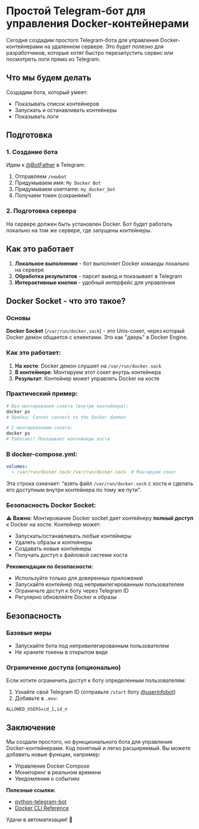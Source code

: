 # Простой Telegram-бот для управления Docker-контейнерами

Сегодня создадим простого Telegram-бота для управления Docker-контейнерами на удаленном сервере. Это будет полезно для разработчиков, которые хотят быстро перезапустить сервис или посмотреть логи прямо из Telegram.

## Что мы будем делать

Создадим бота, который умеет:
- Показывать список контейнеров
- Запускать и останавливать контейнеры
- Показывать логи

## Подготовка

### 1. Создание бота

Идем к [@BotFather](https://t.me/BotFather) в Telegram:
1. Отправляем `/newbot`
2. Придумываем имя: `My Docker Bot`
3. Придумываем username: `my_docker_bot`
4. Получаем токен (сохраняем!)

### 2. Подготовка сервера

На сервере должен быть установлен Docker. Бот будет работать локально на том же сервере, где запущены контейнеры.


## Как это работает

1. **Локальное выполнение** - бот выполняет Docker команды локально на сервере
2. **Обработка результатов** - парсит вывод и показывает в Telegram
3. **Интерактивные кнопки** - удобный интерфейс для управления

## Docker Socket - что это такое?

### Основы

**Docker Socket** (`/var/run/docker.sock`) - это Unix-сокет, через который Docker демон общается с клиентами. Это как "дверь" в Docker Engine.

### Как это работает:

1. **На хосте**: Docker демон слушает на `/var/run/docker.sock`
2. **В контейнере**: Монтируем этот сокет внутрь контейнера
3. **Результат**: Контейнер может управлять Docker на хосте

### Практический пример:

```bash
# Без монтирования сокета (внутри контейнера):
docker ps
# Ошибка: Cannot connect to the Docker daemon

# С монтированием сокета:
docker ps
# Работает! Показывает контейнеры хоста
```

### В docker-compose.yml:

```yaml
volumes:
  - /var/run/docker.sock:/var/run/docker.sock  # Монтируем сокет
```

Эта строка означает: "взять файл `/var/run/docker.sock` с хоста и сделать его доступным внутри контейнера по тому же пути".

### Безопасность Docker Socket:

⚠️ **Важно**: Монтирование Docker socket дает контейнеру **полный доступ** к Docker на хосте. Контейнер может:
- Запускать/останавливать любые контейнеры
- Удалять образы и контейнеры  
- Создавать новые контейнеры
- Получать доступ к файловой системе хоста

**Рекомендации по безопасности:**
- Используйте только для доверенных приложений
- Запускайте контейнер под непривилегированным пользователем
- Ограничьте доступ к боту через Telegram ID
- Регулярно обновляйте Docker и образы

## Безопасность

### Базовые меры
- Запускайте бота под непривилегированным пользователем
- Не храните токены в открытом виде

### Ограничение доступа (опционально)
Если хотите ограничить доступ к боту определенным пользователям:

1. Узнайте свой Telegram ID (отправьте `/start` боту [@userinfobot](https://t.me/userinfobot))
2. Добавьте в `.env`:
```env
ALLOWED_USERS=id_1,id_n
```

## Заключение

Мы создали простого, но функционального бота для управления Docker-контейнерами. Код понятный и легко расширяемый. Вы можете добавить новые функции, например:
- Управление Docker Compose
- Мониторинг в реальном времени
- Уведомления о событиях

**Полезные ссылки:**
- [python-telegram-bot](https://github.com/rrouk/Docker-TG-Bot/)
- [Docker CLI Reference](https://docs.docker.com/engine/reference/commandline/cli/)

Удачи в автоматизации! 🚀
